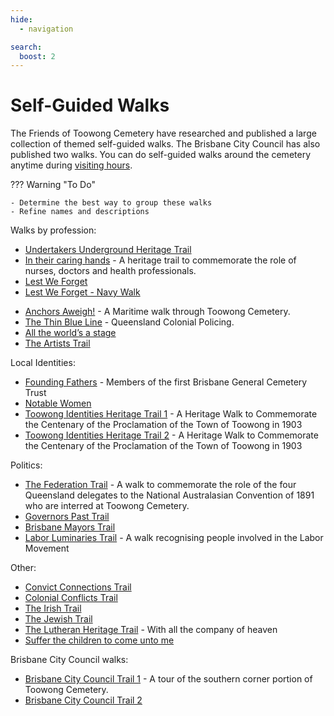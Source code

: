 ```yaml
---
hide:
  - navigation

search:
  boost: 2  
---
```



# Self-Guided Walks

The Friends of Toowong Cemetery have researched and published a large collection of themed self-guided walks. The Brisbane City Council has also published two walks. You can do self-guided walks around the cemetery anytime during [visiting hours](https://www.brisbane.qld.gov.au/community-and-safety/community-support/cemeteries/toowong-cemetery#visiting-hours).


??? Warning "To Do" 

    - Determine the best way to group these walks
    - Refine names and descriptions

Walks by profession:

- [Undertakers Underground Heritage Trail](undertakers-underground.md) 
- [In their caring hands](in-their-caring-hands.md) - A heritage trail to commemorate the role of nurses, doctors and health professionals. <!-- Hilda Maclean -->
- [Lest We Forget](lest-we-forget.md) 
- [Lest We Forget - Navy Walk](lest-we-forget-navy.md) 
<!-- - [Toowong Cemetery Rememberance Walk](rememberance-walk.md) - explore the lives of Queensland's volunteer troops and take a moment to reflect on the service and sacrifice for which the Anzac Legend is known. -->
- [Anchors Aweigh!](anchors-aweigh.md) - A Maritime walk through Toowong Cemetery.  <!-- Hilda Maclean -->
- [The Thin Blue Line](thin-blue-line.md) - Queensland Colonial Policing.
- [All the world’s a stage](all-the-worlds-a-stage.md) 
- [The Artists Trail](artists.md) 

Local Identities: 

- [Founding Fathers](founding-fathers.md) - Members of the first Brisbane General Cemetery Trust
- [Notable Women](notable-women.md) 
- [Toowong Identities Heritage Trail 1](toowong-identities-a.md) - A Heritage Walk to Commemorate the Centenary of the Proclamation of the Town of Toowong in 1903
- [Toowong Identities Heritage Trail 2](toowong-identities-b.md) - A Heritage Walk to Commemorate the Centenary of the Proclamation of the Town of Toowong in 1903

Politics: 

- [The Federation Trail](federation-trail.md) - A walk to commemorate the role of the four Queensland delegates to the National Australasian Convention of 1891 who are interred at Toowong Cemetery.
- [Governors Past Trail](governors-past.md)
- [Brisbane Mayors Trail](brisbane-mayors.md) 
- [Labor Luminaries Trail](labor-luminaries.md) - A walk recognising people involved in the Labor Movement <!-- Hilda Maclean -->

Other: 

- [Convict Connections Trail](convict-connections.md) 
- [Colonial Conflicts Trail](colonial-conflicts.md) 
- [The Irish Trail](irish-trail.md) 
- [The Jewish Trail](jewish-trail.md) 
- [The Lutheran Heritage Trail](lutheran-trail.md) - With all the company of heaven
- [Suffer the children to come unto me](suffer-the-children.md) 

Brisbane City Council walks:

- [Brisbane City Council Trail 1](bcc-walk-1.md) - A tour of the southern corner portion of Toowong Cemetery.
- [Brisbane City Council Trail 2](bcc-walk-2.md)
